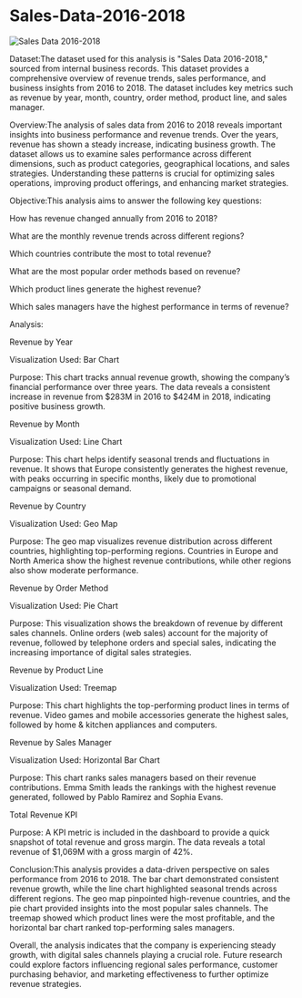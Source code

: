 # Sales-Data-2016-2018
![Sales Data 2016-2018](https://github.com/user-attachments/assets/8b2aad8f-9b2a-47dd-b247-15299ba5ea40)

Dataset:The dataset used for this analysis is "Sales Data 2016-2018," sourced from internal business records. This dataset provides a comprehensive overview of revenue trends, sales performance, and business insights from 2016 to 2018. The dataset includes key metrics such as revenue by year, month, country, order method, product line, and sales manager.

Overview:The analysis of sales data from 2016 to 2018 reveals important insights into business performance and revenue trends. Over the years, revenue has shown a steady increase, indicating business growth. The dataset allows us to examine sales performance across different dimensions, such as product categories, geographical locations, and sales strategies. Understanding these patterns is crucial for optimizing sales operations, improving product offerings, and enhancing market strategies.

Objective:This analysis aims to answer the following key questions:

How has revenue changed annually from 2016 to 2018?

What are the monthly revenue trends across different regions?

Which countries contribute the most to total revenue?

What are the most popular order methods based on revenue?

Which product lines generate the highest revenue?

Which sales managers have the highest performance in terms of revenue?

Analysis:

Revenue by Year

Visualization Used: Bar Chart

Purpose: This chart tracks annual revenue growth, showing the company’s financial performance over three years. The data reveals a consistent increase in revenue from $283M in 2016 to $424M in 2018, indicating positive business growth.

Revenue by Month

Visualization Used: Line Chart

Purpose: This chart helps identify seasonal trends and fluctuations in revenue. It shows that Europe consistently generates the highest revenue, with peaks occurring in specific months, likely due to promotional campaigns or seasonal demand.

Revenue by Country

Visualization Used: Geo Map

Purpose: The geo map visualizes revenue distribution across different countries, highlighting top-performing regions. Countries in Europe and North America show the highest revenue contributions, while other regions also show moderate performance.

Revenue by Order Method

Visualization Used: Pie Chart

Purpose: This visualization shows the breakdown of revenue by different sales channels. Online orders (web sales) account for the majority of revenue, followed by telephone orders and special sales, indicating the increasing importance of digital sales strategies.

Revenue by Product Line

Visualization Used: Treemap

Purpose: This chart highlights the top-performing product lines in terms of revenue. Video games and mobile accessories generate the highest sales, followed by home & kitchen appliances and computers.

Revenue by Sales Manager

Visualization Used: Horizontal Bar Chart

Purpose: This chart ranks sales managers based on their revenue contributions. Emma Smith leads the rankings with the highest revenue generated, followed by Pablo Ramirez and Sophia Evans.

Total Revenue KPI

Purpose: A KPI metric is included in the dashboard to provide a quick snapshot of total revenue and gross margin. The data reveals a total revenue of $1,069M with a gross margin of 42%.

Conclusion:This analysis provides a data-driven perspective on sales performance from 2016 to 2018. The bar chart demonstrated consistent revenue growth, while the line chart highlighted seasonal trends across different regions. The geo map pinpointed high-revenue countries, and the pie chart provided insights into the most popular sales channels. The treemap showed which product lines were the most profitable, and the horizontal bar chart ranked top-performing sales managers.

Overall, the analysis indicates that the company is experiencing steady growth, with digital sales channels playing a crucial role. Future research could explore factors influencing regional sales performance, customer purchasing behavior, and marketing effectiveness to further optimize revenue strategies.

